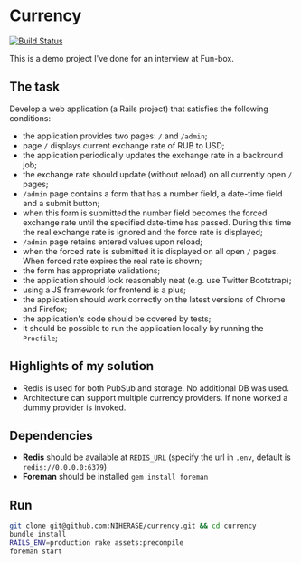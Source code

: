 # Currency

[![Build Status](https://travis-ci.org/NIHERASE/currency.svg?branch=master)](https://travis-ci.org/NIHERASE/currency)

This is a demo project I've done for an interview at Fun-box.

## The task

Develop a web application (a Rails project) that satisfies the following conditions:
* the application provides two pages: `/` and `/admin`;
* page `/` displays current exchange rate of RUB to USD;
* the application periodically updates the exchange rate in a backround job;
* the exchange rate should update (without reload) on all currently open `/` pages;
* `/admin` page contains a form that has a number field, a date-time field and a submit button;
* when this form is submitted the number field becomes the forced exchange rate until the specified date-time has passed. During this time the real exchange rate is ignored and the force rate is displayed;
* `/admin` page retains entered values upon reload;
* when the forced rate is submitted it is displayed on all open `/` pages. When forced rate expires the real rate is shown;
* the form has appropriate validations;
* the application should look reasonably neat (e.g. use Twitter Bootstrap);
* using a JS framework for frontend is a plus;
* the application should work correctly on the latest versions of Chrome and Firefox;
* the application's code should be covered by tests;
* it should be possible to run the application locally by running the `Procfile`;

## Highlights of my solution

* Redis is used for both PubSub and storage. No additional DB was used.
* Architecture can support multiple currency providers. If none worked a dummy provider is invoked.

## Dependencies

* **Redis** should be available at `REDIS_URL` (specify the url in `.env`, default is `redis://0.0.0.0:6379`)
* **Foreman** should be installed `gem install foreman`

## Run
```bash
git clone git@github.com:NIHERASE/currency.git && cd currency
bundle install
RAILS_ENV=production rake assets:precompile
foreman start
```

